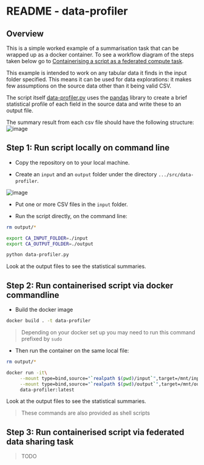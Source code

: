 # README - data-profiler

## Overview

This is a simple worked example of a summarisation task that can be wrapped up as a docker container. To see a workflow diagram of the steps taken below go to [Containerising a script as a federated compute task](https://github.com/federated-data-sharing/common-api/blob/master/doc/User_Guide_Containerising_Tasks.md#containerising-a-script-as-a-federated-compute-task).

This example is intended to work on any tabular data it finds in the input folder specified. This means it can be used for data explorations: it makes few assumptions on the source data other than it being valid CSV. 

The script itself [data-profiler.py](./data-profiler.py) uses the [pandas](https://pandas.pydata.org/) library to create a brief statistical profile of each field in the source data and write these to an output file.

The summary result from each csv file should have the following structure: 
![image](https://user-images.githubusercontent.com/91956839/144863924-a45cf273-6b82-49f6-bde9-9d1068d11d46.png)



## Step 1: Run script locally on command line

- Copy the repository on to your local machine. 

- Create an `input` and an `output` folder under the directory ```.../src/data-profiler```. 

![image](https://user-images.githubusercontent.com/91956839/140361598-e4eb71b2-f058-457c-9066-93022acb5e48.png)

- Put one or more CSV files in the `input` folder.

- Run the script directly, on the command line:
```sh
rm output/*

export CA_INPUT_FOLDER=./input
export CA_OUTPUT_FOLDER=./output

python data-profiler.py
```
Look at the output files to see the statistical summaries.

## Step 2: Run containerised script via docker commandline 

- Build the docker image

```sh
docker build . -t data-profiler
```

> Depending on your docker set up you may need to run this command prefixed by `sudo`

- Then run the container on the same local file:
```sh
rm output/*

docker run -it\
     --mount type=bind,source="`realpath $(pwd)/input`",target=/mnt/input\
     --mount type=bind,source="`realpath $(pwd)/output`",target=/mnt/output\
     data-profiler:latest
```
Look at the output files to see the statistical summaries.

> These commands are also provided as shell scripts

## Step 3: Run containerised script via federated data sharing task

> TODO
